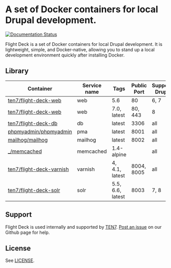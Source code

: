 # A set of Docker containers for local Drupal development.

[![Documentation Status](https://readthedocs.org/projects/flight-deck/badge/?version=latest)](http://flight-deck.readthedocs.io/)

Flight Deck is a set of Docker containers for local Drupal development. It is lightweight, simple, and Docker-native, allowing you to stand up a local development environment quickly after installing Docker. 


## Library

| Container | Service name | Tags | Public Port | Supports Drupal |
| --------- | ------------ | ---- | ----------- | --------------- |
| [ten7/flight-deck-web](https://hub.docker.com/r/ten7/flight-deck-web/) | web | 5.6 | 80 | 6, 7 |
| [ten7/flight-deck-web](https://hub.docker.com/r/ten7/flight-deck-web/) | web | 7.0, latest | 80, 443 | 8 |
| [ten7/flight-deck-db](https://hub.docker.com/r/ten7/flight-deck-db/) | db | latest | 3306 | all |
| [phpmyadmin/phpmyadmin](https://hub.docker.com/r/phpmyadmin/phpmyadmin/) | pma | latest | 8001 | all |
| [mailhog/mailhog](https://hub.docker.com/r/mailhog/mailhog/) | mailhog | latest | 8002 | all |
| [_/memcached](https://hub.docker.com/_/memcached/) | memcached | 1.4-alpine |   | all |
| [ten7/flight-deck-varnish](https://hub.docker.com/r/ten7/flight-deck-varnish/) | varnish | 4, 4.1, latest | 8004, 8005 | all |
| [ten7/flight-deck-solr](https://hub.docker.com/r/ten7/flight-deck-solr/) | solr | 5.5, 6.6, latest | 8003 | 7, 8 |

## Support

Flight Deck is used internally and supported by [TEN7](https://ten7.com/). [Post an issue](https://github.com/ten7/flight-deck/issues/new) on our Github page for help.

## License

See [LICENSE](https://raw.githubusercontent.com/ten7/flight-deck/master/LICENSE).
